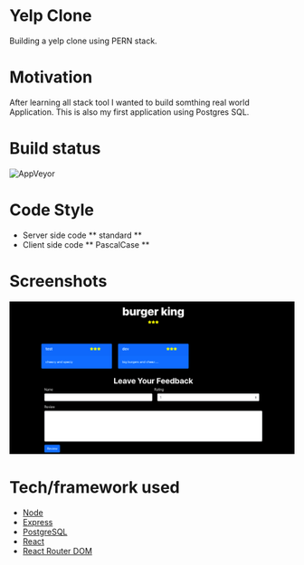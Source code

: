 # Yelp Clone 
Building a yelp clone using PERN stack.

# Motivation 
After learning all stack tool I wanted to build somthing real world Application. This is also my first application using Postgres SQL.

# Build status
<img alt="AppVeyor" src="https://img.shields.io/appveyor/build/dev1031/yelp-pern-clone">

# Code Style
- Server side code ** standard **
- Client side code ** PascalCase ** 

# Screenshots
![yelp](./yelp.png)


# Tech/framework used

- [Node](https://nodejs.org/en/)
- [Express](https://expressjs.com/)
- [PostgreSQL](https://www.postgresql.org/)
- [React](https://reactjs.org/)
- [React Router DOM](https://reactrouter.com/web/guides/quick-start)

